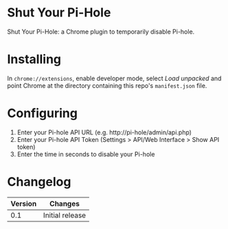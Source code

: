 # Shut Your Pi-Hole

Shut Your Pi-Hole: a Chrome plugin to temporarily disable Pi-hole.

# Installing

In `chrome://extensions`, enable developer mode, select _Load unpacked_ and point Chrome at the directory
containing this repo's `manifest.json` file.

# Configuring

1. Enter your Pi-hole API URL (e.g. http://pi-hole/admin/api.php)
1. Enter your Pi-hole API Token (Settings > API/Web Interface > Show API token)
1. Enter the time in seconds to disable your Pi-hole

# Changelog

| Version | Changes |
| --      | --      |
| 0.1     | Initial release |
